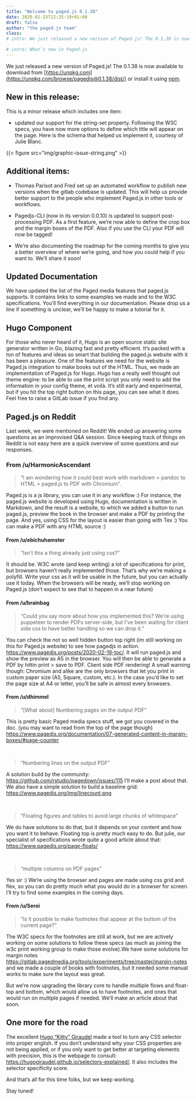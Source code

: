 ```yaml
---
title: "Welcome to paged.js 0.1.38" 
date: 2020-02-25T12:25:19+01:00 
draft: false 
author: "the paged.js team" 
class:
# intro: We just released a new version of Paged.js! The 0.1.38 is now available to download from [https://unpkg.com](https://unpkg.com/browse/pagedjs@0.1.38/dist/) or install it using [npm](https://www.npmjs.com/package/pagedjs).

# intro: What’s new in Paged.js
---
```


We just released a new version of Paged.js! The 0.1.38 is now available to download from [https://unpkg.com](https://unpkg.com/browse/pagedjs@0.1.38/dist/) or install it using [npm](https://www.npmjs.com/package/pagedjs).



## New in this release:

This is a minor release which includes one item:

- updated our support for the string-set property. Following the W3C specs, you have now more options to define which title will appear on the page. Here is the schema that helped us implement it, courtesy of Julie Blanc.

{{< figure src="img/graphic-issue-string.png" >}}

## Additional items:

- Thomas Parisot and Fred set up an automated workflow to publish new versions when the gitlab codebase is updated. This will help us provide better support to the people who implement Paged.js in other tools or workflows.

- Pagedjs-CLI (now in its version 0.0.10) is updated to support post-processing PDF. As a first feature, we’re now able to define the crop box and the margin boxes of the PDF. Also if you use the CLI your PDF will now be tagged!

- We’re also documenting the roadmap for the coming months to give you a better overview of where we’re going, and how you could help if you want to. We’ll share it soon!

## Updated Documentation

We have updated the list of the Paged media features that paged.js supports. It contains links to some examples we made and to the W3C specifications. You’ll find everything in our documentation. Please drop us a line if something is unclear, we’ll be happy to make a tutorial for it.

## Hugo Component

For those who never heard of it, Hugo is an open source static site generator written in Go, blazing fast and pretty efficient. It’s packed with a ton of features and ideas so smart that building the paged.js website with it has been a pleasure. One of the features we need for the website is Paged.js integration to make books out of the HTML. Thus, we made an implementation of Paged.js for Hugo. Hugo has a really well thought out theme engine: to be able to use the print script you only need to add the information in your config theme, et voilà. It’s still early and experimental, but if you hit the top right button on this page, you can see what it does. Feel free to raise a GitLab issue if you find any.

## Paged.js on Reddit

Last week, we were mentioned on Reddit! We ended up answering some questions as an improvised Q&A session. Since keeping track of things on Reddit is not easy here are a quick overview of some questions and our responses.

### From /u/HarmonicAscendant

> “I am wondering how it could best work with markdown > pandoc to HTML > paged.js to PDF with Chromium”.

Paged.js is a js library, you can use it in any workflow :) For instance, the paged.js website is developed using Hugo, documentation is written in Markdown, and the result is a website, to which we added a button to run paged.js, preview the book in the browser and make a PDF by printing the page. And yes, using CSS for the layout is easier than going with Tex :) You can make a PDF with any HTML source :)

#### From /u/ebichuhamster

> “Isn’t this a thing already just using css?”

It should be. W3C wrote (and keep writing) a lot of specifications for print, but browsers haven’t really implemented those. That’s why we’re making a polyfill. Write your css as it will be usable in the future, but you can actually use it today. When the browsers will be ready, we’ll stop working on Paged.js (don’t expect to see that to happen in a near future)

#### From /u/brainbag

> “Could you say more about how you implemented this? We're using puppeteer to render PDFs server-side, but I've been waiting for client side css to have better handling so we can drop it.”

You can check the not so well hidden button top right (im still working on this for Paged.js website) to see how pagedjs in action. https://www.pagedjs.org/posts/2020-02-19-toc/. It will run paged.js and show the preview as A5 in the browser. You will then be able to generate a PDF by hittin print > save to PDF. Client side PDF rendering! A small warning though: Chromium and alike are the only browsers that let you print in custom paper size (A5, Square, custom, etc.). In the case you’d like to set the page size at A4 or letter, you’ll be safe in almost every browsers.

#### From /u/dhimmel

> “[What about] Numbering pages on the output PDF”

This is pretty basic Paged media specs stuff, we got you covered in the doc. (you may want to read from the top of the page though) https://www.pagedjs.org/documentation/07-generated-content-in-margin-boxes/#page-counter

​

> “Numbering lines on the output PDF”

A solution build by the community: https://github.com/rstudio/pagedown/issues/115 I’ll make a post about that. We also have a simple solution to build a baseline grid: https://www.pagedjs.org/img/linecount.png

​

> ”Floating figures and tables to avoid large chunks of whitespace”

We do have solutions to do that, but it depends on your content and how you want it to behave. Floating top is pretty much easy to do. But julie, our specialist of specifications wrote quite a good article about that: https://www.pagedjs.org/page-floats/

​

> “multiple columns on PDF pages”

Yes sir :) We’re using the browser and pages are made using css grid and flex, so you can do pretty much what you would do in a browser for screen. I’ll try to find some examples in the coming days.

#### From /u/Serei

> “Is it possible to make footnotes that appear at the bottom of the current page?” 

The W3C specs for the footnotes are still at work, but we are actively working on some solutions to follow these specs (as much as joining the w3c print working group to make those evolve).We have some solutions for margin notes https://gitlab.pagedmedia.org/tools/experiments/tree/master/margin-notes and we made a couple of books with footnotes, but it needed some manual works to make sure the layout was great.

But we’re now upgrading the library core to handle multiple flows and float-top and bottom, which would allow us to have footnotes, and ones that would run on multiple pages if needed. We’ll make an article about that soon.

## One more for the road

The excellent [Hugo “Kitty” Giraudel](https://hugogiraudel.com) made a tool to turn any CSS selector into proper english. If you don’t understand why your CSS properties are not being applied, or if you only want to get better at targeting elements with precision, this is the webpage to consult: https://hugogiraudel.github.io/selectors-explained/. It also includes the selector specificity score. 

And that’s all for this time folks, but we keep working.

Stay tuned!